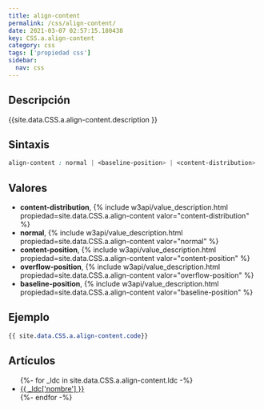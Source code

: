 ```yaml
---
title: align-content
permalink: /css/align-content/
date: 2021-03-07 02:57:15.180438
key: CSS.a.align-content
category: css
tags: ['propiedad css']
sidebar: 
  nav: css
---
```


## Descripción
{{site.data.CSS.a.align-content.description }}

## Sintaxis
~~~css
align-content : normal | <baseline-position> | <content-distribution> | <overflow-position>? <content-position>
~~~

## Valores
* **content-distribution**,  {% include w3api/value_description.html propiedad=site.data.CSS.a.align-content valor="content-distribution" %}
* **normal**,  {% include w3api/value_description.html propiedad=site.data.CSS.a.align-content valor="normal" %}
* **content-position**,  {% include w3api/value_description.html propiedad=site.data.CSS.a.align-content valor="content-position" %}
* **overflow-position**,  {% include w3api/value_description.html propiedad=site.data.CSS.a.align-content valor="overflow-position" %}
* **baseline-position**,  {% include w3api/value_description.html propiedad=site.data.CSS.a.align-content valor="baseline-position" %}

## Ejemplo
~~~css
{{ site.data.CSS.a.align-content.code}}
~~~

## Artículos
<ul>
{%- for _ldc in site.data.CSS.a.align-content.ldc -%}
   <li>
       <a href="{{_ldc['url'] }}">{{ _ldc['nombre'] }}</a>
   </li>
{%- endfor -%}
</ul>
